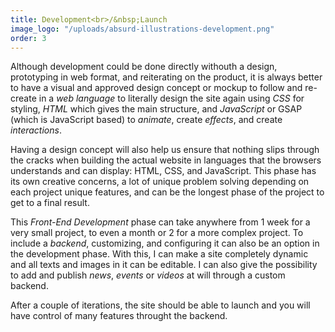 ```yaml
---
title: Development<br>/&nbsp;Launch
image_logo: "/uploads/absurd-illustrations-development.png"
order: 3
---
```


Although development could be done directly withouth a design, prototyping in web format, and reiterating on the product, it is always better to have a visual and approved design concept or mockup to follow and re-create in a <em class="text-ultra-light text-italic text-aqua">web language</em> to literally design the site again using <em class="text-ultra-light text-italic text-aqua">CSS</em> for styling, <em class="text-ultra-light text-italic text-aqua">HTML</em> which gives the main structure, and <em class="text-ultra-light text-italic text-aqua">JavaScript</em> or GSAP (which is JavaScript based) to <em class="text-ultra-light text-italic text-aqua">animate</em>, create <em class="text-ultra-light text-italic text-aqua">effects</em>, and create <em class="text-ultra-light text-italic text-aqua">interactions</em>.

Having a design concept will also help us ensure that nothing slips through the cracks when building the actual website in languages that the browsers understands and can display: HTML, CSS, and JavaScript. This phase has its own creative concerns, a lot of unique problem solving depending on each project unique features, and can be the longest phase of the project to get to a final result.

This <em class="text-ultra-light text-italic text-aqua">Front-End Development</em> phase can take anywhere from 1 week for a very small project, to even a month or 2 for a more complex project. To include a <em class="text-ultra-light text-italic text-aqua">backend</em>, customizing, and configuring it can also be an option in the development phase. With this, I can make a site completely dynamic and all texts and images in it can be editable. I can also give the possibility to add and publish <em class="text-ultra-light text-italic text-aqua">news</em>, <em class="text-ultra-light text-italic text-aqua">events</em> or <em class="text-ultra-light text-italic text-aqua">videos</em> at will through a custom backend.

After a couple of iterations, the site should be able to launch and you will have control of many features throught the backend.

<!--.................................

The development phase could be done directly without a design, but it is always better to have a visual and approved concept to follow and re-create exactly in a web format and a visual language that the browsers understands and can display, and to also make sure that nothing slips through the cracks and there is non unexpected elements missing later.

This is normally the longest part of the project and can take anywhere from 2 weeks to even a month or 2, depending on the size and complexity of each project and the resources used or created.

A backend and customizing it and configuring can also be an option for development phase, so the site becomes completelly dynamic and all texts and images editable, or the possibility to add and publish for example news, events or videos very easily.-->









<!--Use proper alignment. Typically choose edge (over center) alignment.

Draw attention to key features using:
Color, brightness and contrast. Avoid including colors or buttons excessively.

Text via font sizes, bold type/weighting, italics, capitals and distance between letters. Users should pick up meanings just by scanning.-->






<!--
[[[ Hola amigo/amiga!

Soy desarrollador/diseñador web con 6 años en la industria.
Si necesitas un proyecto web o algún amigo o amiga algún día necesita uno, acá estoy 🖐️

Este es mi sitio web nuevo.
- https://simonsweb.design/]]]
-->